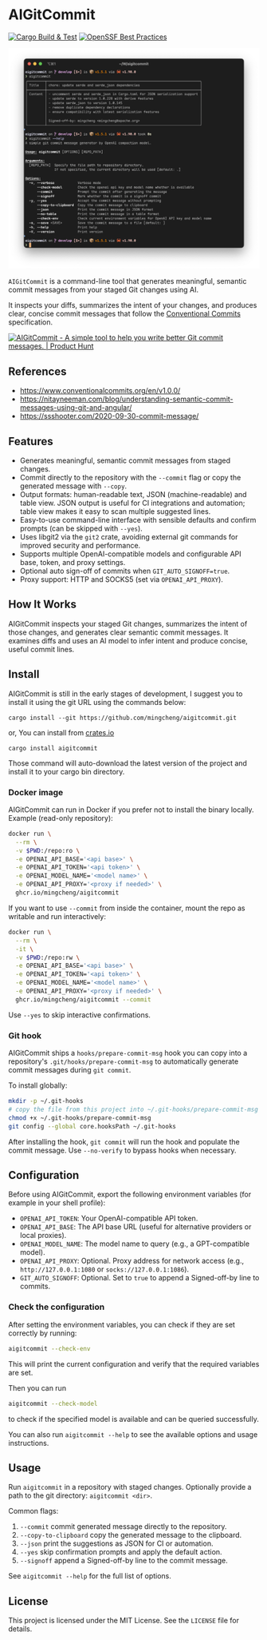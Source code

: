 # AIGitCommit

[![Cargo Build & Test](https://github.com/mingcheng/aigitcommit/actions/workflows/rust.yml/badge.svg?branch=main)](https://github.com/mingcheng/aigitcommit/actions/workflows/rust.yml)
[![OpenSSF Best Practices](https://www.bestpractices.dev/projects/11285/badge)](https://www.bestpractices.dev/projects/11285)

![screenshots](./assets/screenshots.png)

`AIGitCommit` is a command-line tool that generates meaningful, semantic commit messages from your staged Git changes using AI. 

It inspects your diffs, summarizes the intent of your changes, and produces clear, concise commit messages that follow the [Conventional Commits](https://www.conventionalcommits.org/en/v1.0.0/) specification.

<a href="https://www.producthunt.com/products/aigitcommit/reviews?utm_source=badge-product_review&utm_medium=badge&utm_source=badge-aigitcommit" target="_blank"><img src="https://api.producthunt.com/widgets/embed-image/v1/product_review.svg?product_id=1047881&theme=dark" alt="AIGitCommit - A&#0032;simple&#0032;tool&#0032;to&#0032;help&#0032;you&#0032;write&#0032;better&#0032;Git&#0032;commit&#0032;messages&#0046; | Product Hunt" style="width: 250px; height: 54px;" width="250" height="54" /></a>

## References

- https://www.conventionalcommits.org/en/v1.0.0/
- https://nitayneeman.com/blog/understanding-semantic-commit-messages-using-git-and-angular/
- https://ssshooter.com/2020-09-30-commit-message/

## Features

- Generates meaningful, semantic commit messages from staged changes.
- Commit directly to the repository with the `--commit` flag or copy the generated message with `--copy`.
- Output formats: human-readable text, JSON (machine-readable) and table view. JSON output is useful for CI integrations and automation; table view makes it easy to scan multiple suggested lines.
- Easy-to-use command-line interface with sensible defaults and confirm prompts (can be skipped with `--yes`).
- Uses libgit2 via the `git2` crate, avoiding external git commands for improved security and performance.
- Supports multiple OpenAI-compatible models and configurable API base, token, and proxy settings.
- Optional auto sign-off of commits when `GIT_AUTO_SIGNOFF=true`.
- Proxy support: HTTP and SOCKS5 (set via `OPENAI_API_PROXY`).


## How It Works

AIGitCommit inspects your staged Git changes, summarizes the intent of those changes, and generates clear semantic commit messages. It examines diffs and uses an AI model to infer intent and produce concise, useful commit lines.

## Install

AIGitCommit is still in the early stages of development, I suggest you to install it using the git URL using the commands below:

```
cargo install --git https://github.com/mingcheng/aigitcommit.git
```

or, You can install from [crates.io](https://crates.io/crates/aigitcommit)

```
cargo install aigitcommit
```

Those command will auto-download the latest version of the project and install it to your cargo bin directory.

### Docker image

AIGitCommit can run in Docker if you prefer not to install the binary locally. Example (read-only repository):

```bash
docker run \
  --rm \
  -v $PWD:/repo:ro \
  -e OPENAI_API_BASE='<api base>' \
  -e OPENAI_API_TOKEN='<api token>' \
  -e OPENAI_MODEL_NAME='<model name>' \
  -e OPENAI_API_PROXY='<proxy if needed>' \
  ghcr.io/mingcheng/aigitcommit
```

If you want to use `--commit` from inside the container, mount the repo as writable and run interactively:

```bash
docker run \
  --rm \
  -it \
  -v $PWD:/repo:rw \
  -e OPENAI_API_BASE='<api base>' \
  -e OPENAI_API_TOKEN='<api token>' \
  -e OPENAI_MODEL_NAME='<model name>' \
  -e OPENAI_API_PROXY='<proxy if needed>' \
  ghcr.io/mingcheng/aigitcommit --commit
```

Use `--yes` to skip interactive confirmations.

### Git hook

AIGitCommit ships a `hooks/prepare-commit-msg` hook you can copy into a repository's `.git/hooks/prepare-commit-msg` to automatically generate commit messages during `git commit`.

To install globally:

```bash
mkdir -p ~/.git-hooks
# copy the file from this project into ~/.git-hooks/prepare-commit-msg
chmod +x ~/.git-hooks/prepare-commit-msg
git config --global core.hooksPath ~/.git-hooks
```

After installing the hook, `git commit` will run the hook and populate the commit message. Use `--no-verify` to bypass hooks when necessary.

## Configuration

Before using AIGitCommit, export the following environment variables (for example in your shell profile):

- `OPENAI_API_TOKEN`: Your OpenAI-compatible API token.
- `OPENAI_API_BASE`: The API base URL (useful for alternative providers or local proxies).
- `OPENAI_MODEL_NAME`: The model name to query (e.g., a GPT-compatible model).
- `OPENAI_API_PROXY`: Optional. Proxy address for network access (e.g., `http://127.0.0.1:1080` or `socks://127.0.0.1:1086`).
- `GIT_AUTO_SIGNOFF`: Optional. Set to `true` to append a Signed-off-by line to commits.

### Check the configuration

After setting the environment variables, you can check if they are set correctly by running:

```bash
aigitcommit --check-env
```

This will print the current configuration and verify that the required variables are set. 

Then you can run 

```bash
aigitcommit --check-model
```

to check if the specified model is available and can be queried successfully.

You can also run `aigitcommit --help` to see the available options and usage instructions.

## Usage

Run `aigitcommit` in a repository with staged changes. Optionally provide a path to the git directory: `aigitcommit <dir>`.

Common flags:

1. `--commit` commit generated message directly to the repository.
2. `--copy-to-clipboard` copy the generated message to the clipboard.
3. `--json` print the suggestions as JSON for CI or automation.
4. `--yes` skip confirmation prompts and apply the default action.
5. `--signoff` append a Signed-off-by line to the commit message.

See `aigitcommit --help` for the full list of options.


## License

This project is licensed under the MIT License. See the `LICENSE` file for details.
